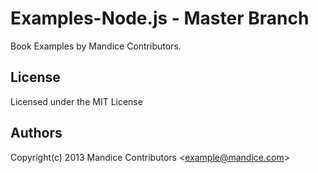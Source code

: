 
Examples-Node.js - Master Branch
==============

Book Examples by Mandice Contributors. 

License
-
Licensed under the MIT License

Authors
-
Copyright(c) 2013 Mandice Contributors <<example@mandice.com>>
